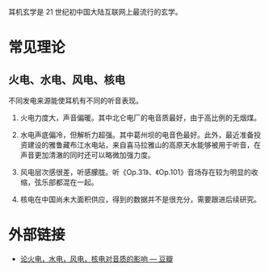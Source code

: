 耳机玄学是 21 世纪初中国大陆互联网上最流行的玄学。

# 常见理论

## 火电、水电、风电、核电

不同发电来源能使耳机有不同的听音表现。

1. 火电力度大，声音偏暖。其中北仑电厂的电音质最好，由于高比例的无烟煤。

2. 水电声底偏冷，但解析力超强。其中葛州坝的电音色最好。此外，最近准备投资建设的雅鲁藏布江水电站，来自喜马拉雅山的高原天水能够被用于听音，在声音更加清澈的同时还可以略微加强力度。

3. 风电层次感很差，听感朦胧。听《Op.31》、《Op.101》音场存在较为明显的收缩，弦乐部都混在一起。

4. 核电在中国尚未大面积供应，得到的数据并不是很充分，需要跟进后续研究。

# 外部链接

- [论火电，水电，风电，核电对音质的影响 — 豆瓣](http://www.douban.com/note/213228320/)